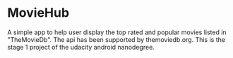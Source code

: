 # MovieHub
A simple app to help user display the top rated and popular movies listed in "TheMovieDb". The api has been supported by themoviedb.org. This is the stage 1 project of the udacity android nanodegree.
